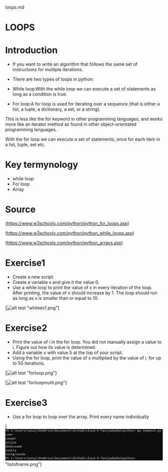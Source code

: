 loops.md

# LOOPS

# Introduction

- If you want to write an algorithm that follows the same set of instructions for multiple iterations.
- There are two types of loops in python:

 - While loop:With the while loop we can execute a set of statements as long as a condition is true.

 - For loop:A for loop is used for iterating over a sequence (that is either a list, a tuple, a dictionary, a set, or a string).

This is less like the for keyword in other programming languages, and works more like an iterator method as found in other object-orientated programming languages.

With the for loop we can execute a set of statements, once for each item in a list, tuple, set etc.

# Key termynology

- while loop
- For loop
- Array

# Source

(https://www.w3schools.com/python/python_for_loops.asp)

(https://www.w3schools.com/python/python_while_loops.asp)

(https://www.w3schools.com/python/python_arrays.asp)


# Exercise1

- Create a new script.
-	Create a variable x and give it the value 0.
-	Use a while loop to print the value of x in every iteration of the loop. After printing, the value of x should increase by 1. The loop should run as long as x is smaller than or equal to 10.

[![alt test](../../cloud-9-Tanujadubba/00_includes/pythonweek4/whileex1.png) "whileex1.png"]


# Exercise2

- Print the value of i in the for loop. You did not manually assign a value to i. Figure out how its value is determined.
-	Add a variable x with value 5 at the top of your script.
-	Using the for loop, print the value of x multiplied by the value of i, for up to 50 iterations.

[![alt test](../../cloud-9-Tanujadubba/00_includes/pythonweek4/forloop.png) "forloop.png"]

[![alt test](../../cloud-9-Tanujadubba/00_includes/pythonweek4/forloopmulti.png) "forloopmulti.png"]


# Exercise3

 - Use a for loop to loop over the array. Print every name individually

[![alt test](../00_includes/pythonweek4/listofname.png) "listofname.png"]

